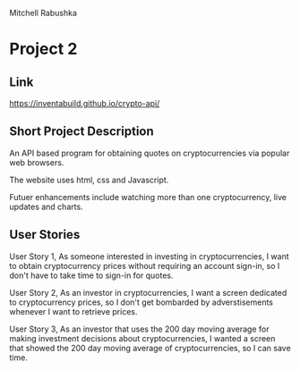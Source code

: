 Mitchell Rabushka

# Project 2

## Link
https://inventabuild.github.io/crypto-api/

## Short Project Description
An API based program for obtaining quotes on cryptocurrencies via popular web browsers.

The website uses html, css and Javascript.

Futuer enhancements include watching more than one cryptocurrency, live updates and charts.

## User Stories
User Story 1, As someone interested in investing in cryptocurrencies, I want to obtain cryptocurrency prices without requiring an account sign-in, so I don't have to take time to sign-in for quotes.

User Story 2, As an investor in cryptocurrencies, I want a screen dedicated to cryptocurrency prices, so I don't get bombarded by adverstisements whenever I want to retrieve prices.

User Story 3, As an investor that uses the 200 day moving average for making investment decisions about cryptocurrencies, I wanted a screen that showed the 200 day moving average of cryptocurrencies, so I can save time.